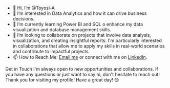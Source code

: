 - 👋 Hi, I’m @Toyosi-A
- 👀 I’m interested in Data Analytics and how it can drive business decisions.
- 🌱 I’m currently learning Power BI and SQL o enhance my data visualization and database management skills.
- 💞️ I’m looking to collaborate on projects that involve data analysis, visualization, and creating insightful reports. I'm particularly interested in collaborations that allow me to apply my skills in real-world scenarios and contribute to impactful projects.
- 📫 How to Reach Me: <a href="mail to:afolorunshotoyosi@gmail.com">Email me</a> or connect with me on [LinkedIn](www.linkedin.com/in/toyosi-afolorunsho-725490210).

Get in Touch
I'm always open to new opportunities and collaborations. If you have any questions or just want to say hi, don't hesitate to reach out!
Thank you for visiting my profile! Have a great day! 😊
<!---
Toyosi-A/Toyosi-A is a ✨ special ✨ repository because its `README.md` (this file) appears on your GitHub profile.
You can click the Preview link to take a look at your changes.
--->
